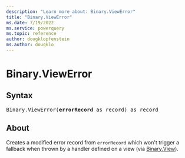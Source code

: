 ```yaml
---
description: "Learn more about: Binary.ViewError"
title: "Binary.ViewError"
ms.date: 7/19/2022
ms.service: powerquery
ms.topic: reference
author: dougklopfenstein
ms.author: dougklo
---
```

# Binary.ViewError

## Syntax

<pre>
Binary.ViewError(<b>errorRecord</b> as record) as record
</pre>

## About

Creates a modified error record from `errorRecord` which won't trigger a fallback when thrown by a handler defined on a view (via [Binary.View](binary-view.md)).
